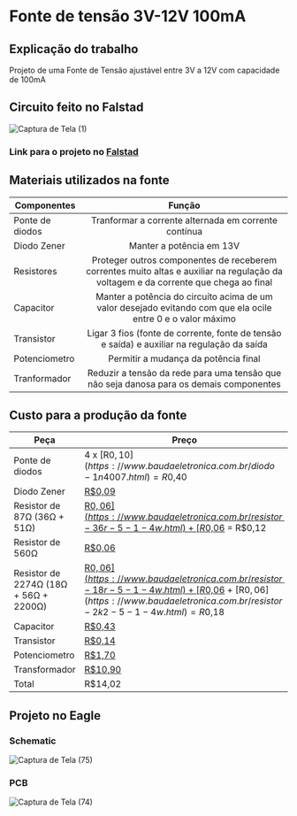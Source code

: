 Fonte de tensão 3V-12V 100mA
============================
Explicação do trabalho
----------------------
Projeto de uma Fonte de Tensão ajustável entre 3V a 12V com capacidade de 100mA

Circuito feito no Falstad
-------------------------
![Captura de Tela (1)](https://user-images.githubusercontent.com/87579931/126045063-12144ff7-f878-428f-88e6-ecbaba2d2934.png)

### Link para o projeto no [Falstad](https://tinyurl.com/yeowb335)


Materiais utilizados na fonte
-----------------------------

| Componentes        | Função                | 
| -------------------|:---------------------:|
| Ponte de diodos    | Tranformar a corrente alternada em corrente contínua | 4 x [0.10](https://www.baudaeletronica.com.br/diodo-1n4007.html) = 0.40|
| Diodo Zener     | Manter a potência em 13V      | [0.09](https://www.baudaeletronica.com.br/diodo-zener-bzx55c-13v-0-5w.html)  |
| Resistores | Proteger outros componentes de receberem correntes muito altas e auxiliar na regulação da voltagem e da corrente que chega ao final|  
| Capacitor | Manter a potência do circuíto acima de um valor desejado evitando com que ela ocile entre 0 e o valor máximo |
| Transistor | Ligar 3 fios (fonte de corrente, fonte de tensão e saída) e auxiliar na regulação da saída | 
| Potenciometro | Permitir a mudança da potência final |
| Tranformador | Reduzir a tensão da rede para uma tensão que não seja danosa para os demais componentes |


Custo para a produção da fonte
------------------------------

| Peça    | Preço          |
|---------|----------------|
| Ponte de diodos | 4 x [R$0,10](https://www.baudaeletronica.com.br/diodo-1n4007.html) = R$0,40|
| Diodo Zener | [R$0,09](https://www.baudaeletronica.com.br/diodo-zener-bzx55c-13v-0-5w.html) |
|Resistor de 87Ω (36Ω + 51Ω)|  [R$0,06](https://www.baudaeletronica.com.br/resistor-36r-5-1-4w.html) + [R$0,06](https://www.baudaeletronica.com.br/resistor-51r-5-1-4w.html) = R$0,12| 
|Resistor de 560Ω| [R$0,06](https://www.baudaeletronica.com.br/resistor-560r-5-1-4w.html) | 
|Resistor de 2274Ω (18Ω + 56Ω + 2200Ω)| [R$0,06](https://www.baudaeletronica.com.br/resistor-18r-5-1-4w.html) + [R$0,06](https://www.baudaeletronica.com.br/resistor-56r-5-1-4w.html) + [R$0,06](https://www.baudaeletronica.com.br/resistor-2k2-5-1-4w.html) = R$0,18| 
|Capacitor | [R$0,43](https://www.baudaeletronica.com.br/capacitor-eletrolitico-470uf-25v.html) |
|Transistor | [R$0,14](https://www.baudaeletronica.com.br/transistor-npn-bc817-smd.html) |
|Potenciometro | [R$1,70](https://www.baudaeletronica.com.br/potenciometro-linear-de-5k-5000.html) |
|Transformador | [R$10,90](https://www.casasbahia.com.br/transformador-12-12vac-70ma-8034-hayonik-1502002061/p/1502002061?utm_medium=Cpc&utm_source=google_freelisting&IdSku=1502002061&idLojista=19709) |
|Total | R$14,02 |


Projeto no Eagle
----------------

### Schematic
![Captura de Tela (75)](https://user-images.githubusercontent.com/87579931/126046275-5aec4878-94b7-4436-8784-32f443e190cf.png)

### PCB
![Captura de Tela (74)](https://user-images.githubusercontent.com/87579931/126046355-d6a14c6f-5456-4d71-ac78-a9214e3c03c1.png)
